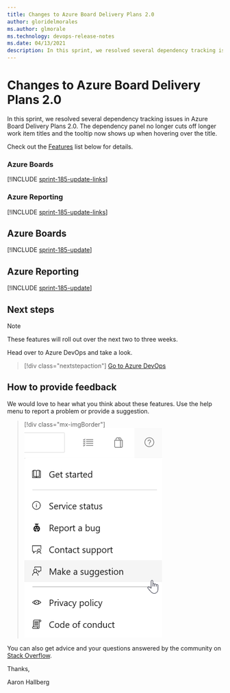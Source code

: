 ```yaml
---
title: Changes to Azure Board Delivery Plans 2.0  
author: gloridelmorales
ms.author: glmorale
ms.technology: devops-release-notes
ms.date: 04/13/2021
description: In this sprint, we resolved several dependency tracking issues in Azure Board Delivery Plans 2.0.
---
```


# Changes to Azure Board Delivery Plans 2.0

In this sprint, we resolved several dependency tracking issues in Azure Board Delivery Plans 2.0. The dependency panel no longer cuts off longer work item titles and the tooltip now shows up when hovering over the title.

Check out the [Features](#features) list below for details.

### Azure Boards

[!INCLUDE [sprint-185-update-links](includes/boards/sprint-185-update-links.md)]

### Azure Reporting

[!INCLUDE [sprint-185-update-links](includes/reporting/sprint-185-update-links.md)]

## Azure Boards

[!INCLUDE [sprint-185-update](includes/boards/sprint-185-update.md)]

## Azure Reporting

[!INCLUDE [sprint-185-update](includes/reporting/sprint-185-update.md)]

## Next steps

> [!NOTE]
> These features will roll out over the next two to three weeks.

Head over to Azure DevOps and take a look.

> [!div class="nextstepaction"] 
> [Go to Azure DevOps](https://go.microsoft.com/fwlink/?LinkId=307137&campaign=o~msft~docs~product-vsts~release-notes)

## How to provide feedback

We would love to hear what you think about these features. Use the help menu to report a problem or provide a suggestion.

> [!div class="mx-imgBorder"] 
> ![Make a suggestion](../media/make-a-suggestion.png)

You can also get advice and your questions answered by the community on [Stack Overflow](https://stackoverflow.com/questions/tagged/azure-devops).

Thanks,

Aaron Hallberg